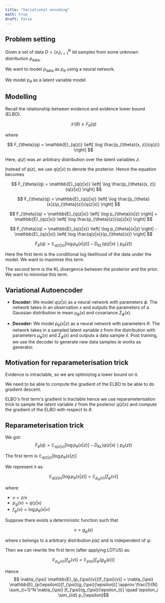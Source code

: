 ```yaml
---
title: "Variational encoding"
math: true
draft: false
---
```


## Problem setting

Given a set of data $D = \{x_i\}_{i=1}^N$ iid samples from some unknown distribution $p_{\text{data}}$.

We want to model $p_{\text{data}}$ as $p_{\theta}$ using a neural network.

We model $p_{\theta}$ as a latent variable model

## Modelling

Recall the relationship between evidence and evidence lower bound (ELBO).

$$ \mathcal{L}(\theta) \geq F_{\theta}(q) $$

where

$$ F_{\theta}(q) = \mathbb{E}_{q(z)} \left[ \log \frac{p_{\theta}(x, z)}{q(z)} \right] $$ 

Here, $q(z)$ was an arbitrary distribution over the latent variables $z$.

Instead of $q(z)$, we use $q(z|x)$ to denote the posterior. Hence the equation becomes

$$ F_{\theta}(q) = \mathbb{E}_{q(z|x)} \left[ \log \frac{p_{\theta}(x, z)}{q(z|x)} \right] $$

$$ F_{\theta}(q) = \mathbb{E}_{q(z|x)} \left[ \log \frac{p_{\theta}(x|z)p_{\theta}(z)}{q(z|x)} \right] $$

$$ F_{\theta}(q) = \mathbb{E}_{q(z|x)} \left[ \log p_{\theta}(x|z) \right] + \mathbb{E}_{q(z|x)} \left[ \log \frac{p_{\theta}(z)}{q(z|x)} \right] $$

$$ F_{\theta}(q) = \mathbb{E}_{q(z|x)} \left[ \log p_{\theta}(x|z) \right] - \mathbb{E}_{q(z|x)} \left[ \log \frac{q(z|x)}{p_{\theta}(z)} \right] $$

$$ F_{\theta}(q) = \mathbb{E}_{q(z|x)} \left[ \log p_{\theta}(x|z) \right] - D_{KL} \left( q(z|x) \mid p_{\theta}(z) \right) $$

Here the first term is the conditional log likelihood of the data under the model. We want to maximise this term.

The second term is the KL divergence between the posterior and the prior. We want to minimise this term.

## Variational Autoencoder

- **Encoder:** We model $q(z|x)$ as a neural network with parameters $\phi$. The network takes in an observation $x$ and outputs the parameters of a Gaussian distribution ie mean $\mu_{\phi}(x)$ and covariance $\Sigma_{\phi}(x)$.

- **Decoder:** We model $p_{\theta}(x|z)$ as a neural network with parameters $\theta$. The network takes in a sampled latent variable $z$ from the distribution with parameters $\mu_{\phi}(x)$ and $\Sigma_{\phi}(x)$ and outputs a data sample $\hat{x}$. Post training, we use the decoder to generate new data samples ie works as generator.

## Motivation for reparameterisation trick

Evidence is intractable, so we are optimizing a lower bound on it. 

We need to be able to compute the gradient of the ELBO to be able to do gradient descent.


ELBO's first term's gradient is tractable hence we use reparameterisation trick to sample the latent variable $z$ from the posterior $q(z|x)$ and compute the gradient of the ELBO with respect to $\theta$.

## Reparameterisation trick

We got:
$$ F_{\theta}(q) = \mathbb{E}_{q(z|x)} \left[ \log p_{\theta}(x|z) \right] - D_{KL} \left( q(z|x) \mid p_{\theta}(z) \right) $$

The first term is $\mathbb{E}_{q(z|x)} \left[ \log p_{\theta}(x|z) \right]$

We represent it as:

$$\mathbb{E}_{q(z|x)} \left[ \log p_{\theta}(x|z) \right] = \mathbb{E}_{p_{\psi}(v)} \left[ f_{\psi}(v) \right]$$

where:
- $v = z/x$
- $p_{\psi}(v) = q(z|x)$
- $f_{\psi}(v) = \log p_{\theta}(x|v)$


Suppose there exists a deterministic function such that

$$v = g_{\psi}(\epsilon)$$

where $\epsilon$ belongs to a arbitrary distribution $p(\epsilon)$ and is independent of  $\psi$.

Then we can rewrite the first term (after applying LOTUS) as:

$$\mathbb{E}_{p_{\psi}(v)} \left[ f_{\psi}(v) \right] = \mathbb{E}_{p(\epsilon)} \left[ f_{\psi}(g_{\psi}(\epsilon)) \right]$$

Hence 
$$ \nabla_{\psi} \mathbb{E}_{p_{\psi}(v)}[f_{\psi}(v)] = \nabla_{\psi} \mathbb{E}_{p(\epsilon)}[f_{\psi}(g_{\psi}(\epsilon))] \approx \frac{1}{N} \sum_{i=1}^N \nabla_{\psi} [f_{\psi}(g_{\psi}(\epsilon_i))]  \quad \epsilon_i \sim_{iid} p_{\epsilon}$$








